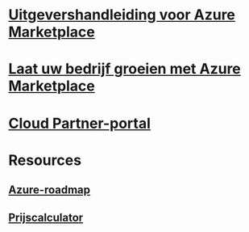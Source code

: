 # [Uitgevershandleiding voor Azure Marketplace](marketplace-publishers-guide.md)
# [Laat uw bedrijf groeien met Azure Marketplace](grow-your-business-azure-marketplace.md)
# [Cloud Partner-portal](./cloud-partner-portal/cloud-partner-portal-what-is-the-cloud-partner-portal.md)
# Resources
## [Azure-roadmap](https://azure.microsoft.com/roadmap/)
## [Prijscalculator](https://azure.microsoft.com/pricing/calculator/)
